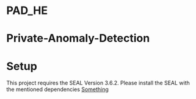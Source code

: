 # PAD_HE

# Private-Anomaly-Detection
# Setup

This project requires the SEAL Version 3.6.2. Please install the SEAL with the mentioned dependencies <a href="http://www.something.com"> Something </a>
